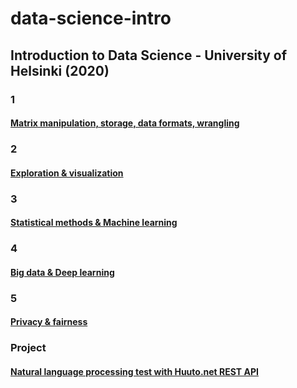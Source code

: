 # data-science-intro
## Introduction to Data Science - University of Helsinki (2020)

### 1
#### [Matrix manipulation, storage, data formats, wrangling](https://github.com/anttinevalainen/data-science-intro/tree/main/1%20-%20Matrix%20manipulation%2C%20storage%2C%20data%20formats%20and%20wrangling)

### 2
#### [Exploration & visualization](https://github.com/anttinevalainen/data-science-intro/tree/main/2%20-%20Exploration%20and%20visualization)

### 3
#### [Statistical methods & Machine learning](https://github.com/anttinevalainen/data-science-intro/tree/main/3%20-%20Statistical%20methods%20and%20machine%20learning)

### 4
#### [Big data & Deep learning](https://github.com/anttinevalainen/data-science-intro/tree/main/4%20-%20Big%20data%20and%20deep%20learning)

### 5
#### [Privacy & fairness](https://github.com/anttinevalainen/data-science-intro/tree/main/5%20-%20Privacy%20and%20fairness)

### Project
#### [Natural language processing test with Huuto.net REST API](https://github.com/anttinevalainen/data-science-intro/tree/main/Natural%20language%20processing%20test%20with%20Huuto%20REST%20API)
